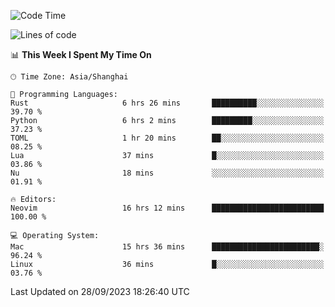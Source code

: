 <!--START_SECTION:waka-->
![Code Time](http://img.shields.io/badge/Code%20Time-1%2C626%20hrs%2013%20mins-blue)

![Lines of code](https://img.shields.io/badge/From%20Hello%20World%20I%27ve%20Written-287.2%20thousand%20lines%20of%20code-blue)

📊 **This Week I Spent My Time On** 

```text
🕑︎ Time Zone: Asia/Shanghai

💬 Programming Languages: 
Rust                     6 hrs 26 mins       ██████████░░░░░░░░░░░░░░░   39.70 % 
Python                   6 hrs 2 mins        █████████░░░░░░░░░░░░░░░░   37.23 % 
TOML                     1 hr 20 mins        ██░░░░░░░░░░░░░░░░░░░░░░░   08.25 % 
Lua                      37 mins             █░░░░░░░░░░░░░░░░░░░░░░░░   03.86 % 
Nu                       18 mins             ░░░░░░░░░░░░░░░░░░░░░░░░░   01.91 % 

🔥 Editors: 
Neovim                   16 hrs 12 mins      █████████████████████████   100.00 % 

💻 Operating System: 
Mac                      15 hrs 36 mins      ████████████████████████░   96.24 % 
Linux                    36 mins             █░░░░░░░░░░░░░░░░░░░░░░░░   03.76 % 
```


 Last Updated on 28/09/2023 18:26:40 UTC
<!--END_SECTION:waka-->
